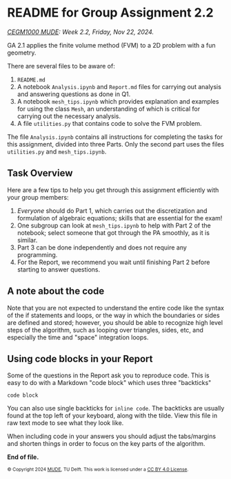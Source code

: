 # README for Group Assignment 2.2

*[CEGM1000 MUDE](http://mude.citg.tudelft.nl/): Week 2.2, Friday, Nov 22, 2024.*

GA 2.1 applies the finite volume method (FVM) to a 2D problem with a fun geometry.

There are several files to be aware of:

1. `README.md`
2. A notebook `Analysis.ipynb` and `Report.md` files for carrying out analysis and answering questions as done in Q1.
3. A notebook `mesh_tips.ipynb` which provides explanation and examples for using the class `Mesh`, an understanding of which is critical for carrying out the necessary analysis.
4. A file `utilities.py` that contains code to solve the FVM problem.

The file `Analysis.ipynb` contains all instructions for completing the tasks for this assignment, divided into three Parts. Only the second part uses the files `utilities.py` and `mesh_tips.ipynb`.

## Task Overview

Here are a few tips to help you get through this assignment efficiently with your group members:
1. _Everyone_ should do Part 1, which carries out the discretization and formulation of algebraic equations; skills that are essential for the exam!
2. One subgroup can look at `mesh_tips.ipynb` to help with Part 2 of the notebook; select someone that got through the PA smoothly, as it is similar.
3. Part 3 can be done independently and does not require any programming.
4. For the Report, we recommend you wait until finishing Part 2 before starting to answer questions. 

## A note about the code

Note that you are not expected to understand the entire code like the syntax of the if statements and loops, or the way in which the boundaries or sides are defined and stored; however, you should be able to recognize high level steps of the algorithm, such as looping over triangles, sides, etc, and especially the time and "space" integration loops.

## Using code blocks in your Report

Some of the questions in the Report ask you to reproduce code. This is easy to do with a Markdown "code block" which uses three "backticks"

```
code block
```

You can also use single backticks for `inline code`. The backticks are usually found at the top left of your keyboard, along with the tilde. View this file in raw text mode to see what they look like.

When including code in your answers you should adjust the tabs/margins and shorten things in order to focus on the key parts of the algorithm.

**End of file.**

<span style="font-size: 75%">
&copy; Copyright 2024 <a rel="MUDE" href="http://mude.citg.tudelft.nl/">MUDE</a>, TU Delft. This work is licensed under a <a rel="license" href="http://creativecommons.org/licenses/by/4.0/">CC BY 4.0 License</a>.